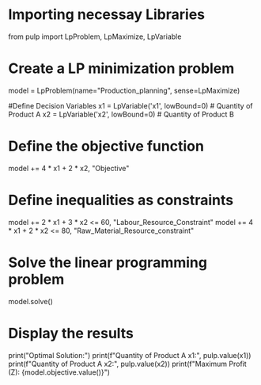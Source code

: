 # Importing necessay Libraries
from pulp import LpProblem, LpMaximize, LpVariable

# Create a LP minimization problem
model = LpProblem(name="Production_planning", sense=LpMaximize)

#Define Decision Variables
x1 = LpVariable('x1', lowBound=0) # Quantity of Product A
x2 = LpVariable('x2', lowBound=0) # Quantity of Product B

# Define the objective function
model += 4 * x1 + 2 * x2, "Objective"

# Define inequalities as constraints
model += 2 * x1 + 3 * x2 <= 60, "Labour_Resource_Constraint"
model += 4 * x1 + 2 * x2 <= 80, "Raw_Material_Resource_constraint"

# Solve the linear programming problem
model.solve()

# Display the results
print("Optimal Solution:")
print(f"Quantity of Product A x1:", pulp.value(x1))
print(f"Quantity of Product A x2:", pulp.value(x2))
print(f"Maximum Profit (Z): {model.objective.value()}")
